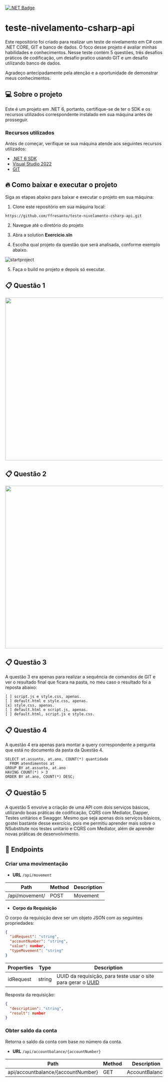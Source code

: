 <a href="https://dotnet.microsoft.com/pt-br/download/dotnet/6.0" target="_blank"><img alt=".NET Badge" src="https://img.shields.io/badge/.NET-v06-blue"><a/>

# teste-nivelamento-csharp-api

Este repositório foi criado para realizar um teste de nivelamento em C# com .NET CORE, GIT e banco de dados. O foco desse projeto é avaliar minhas habilidades e conhecimentos. Nesse teste contém 5 questões, três desafios práticos de codificação, um desafio pratico usando GIT e um desafio utilizando banco de dados.

Agradeço antecipadamente pela atenção e a oportunidade de demonstrar meus conhecimentos.

## :computer: Sobre o projeto

Este é um projeto em .NET 6, portanto, certifique-se de ter o SDK e os recursos utilizados correspondente instalado em sua máquina antes de prosseguir.

### Recursos utilizados

Antes de começar, verifique se sua máquina atende aos seguintes recursos utilizados:

* [.NET 6 SDK](https://dotnet.microsoft.com/pt-br/download/dotnet/6.0)
* [Visual Studio 2022](https://visualstudio.microsoft.com/pt-br/vs/)
* [GIT](https://git-scm.com/downloads)

## :fire: Como baixar e executar o projeto

Siga as etapas abaixo para baixar e executar o projeto em sua máquina:

1. Clone este repositório em sua máquina local:
 ```
 https://github.com/ffresanto/teste-nivelamento-csharp-api.git
 ```

2. Navegue até o diretório do projeto

3. Abra a solution __Exercicio.sln__
   
4. Escolha qual projeto da questão que será analisada, conforme exemplo abaixo.

![startproject](https://github.com/ffresanto/teste-nivelamento-csharp-api/assets/44379238/98dfad4f-368c-4d5b-8efb-9b80a2440e74)

5. Faça o build no projeto e depois só executar.

## 📋 Questão 1

<img src="https://github.com/ffresanto/teste-nivelamento-csharp-api/assets/44379238/a279cec6-d548-43b1-8c80-7f1cb87639ae" width="520">

## 📋 Questão 2

<img src="https://github.com/ffresanto/teste-nivelamento-csharp-api/assets/44379238/a5029cf3-7258-48a7-b550-fa0ad551243d" width="520">

## 📋 Questão 3

A questão 3 era apenas para realizar a sequência de comandos de GIT e ver o resultado final que ficara na pasta, no meu caso o resultado foi a reposta abaixo:

```
[ ] script.js e style.css, apenas.
[ ] default.html e style.css, apenas.
[x] style.css, apenas.
[ ] default.html e script.js, apenas.
[ ] default.html, script.js e style.css.
 ```

## 📋 Questão 4

A questão 4 era apenas para montar a query correspondente a pergunta que está no documento da pasta da Questão 4.

```
SELECT at.assunto, at.ano, COUNT(*) quantidade 
  FROM atendimentos at
GROUP BY at.assunto, at.ano
HAVING COUNT(*) > 3
ORDER BY at.ano, COUNT(*) DESC;
```

## 📋 Questão 5

A questão 5 envolve a criação de uma API com dois serviços básicos, utilizando boas práticas de codificação, CQRS com Mediator, Dapper, Testes unitários e Swagger. Mesmo que seja apenas dois serviços básicos, gostei bastante desse exercício, pois me permitiu aprender mais sobre o NSubstitute nos testes unitario e CQRS com Mediator, além de aprender novas práticas de desenvolvimento.

## 🔴 Endpoints

### Criar uma movimentação

- **URL**
  `/api/movement`
  
Path | Method | Description
---|---|---
/api/movement/| POST | Movement

- **Corpo da Requisição**

 O corpo da requisição deve ser um objeto JSON com as seguintes propriedades:

  ```json
  {
    "idRequest": "string",
    "accountNumber": "string",
    "value": number,
    "typeMovement": "string"
  }
  ```
 Properties | Type | Description
---|---|---
idRequest| string | UUID da requisição, para teste usar o site para gerar o [UUID](https://www.uuidtools.com/v4)

 Resposta da requisição:
  ```json
  {
    "description": "string",
    "result": number
  }
  ```

### Obter saldo da conta

Retorna o saldo da conta com base no número da conta.

- **URL**
  `/api/accountbalance/{accountNumber}`
  
Path | Method | Description
---|---|---
api/accountbalance/{accountNumber}| GET | AccountBalance
